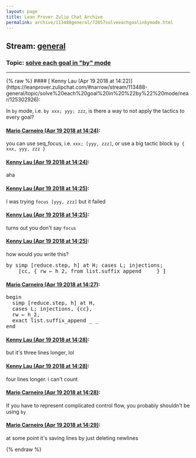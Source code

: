 ```yaml
---
layout: page
title: Lean Prover Zulip Chat Archive 
permalink: archive/113488general/72857solveeachgoalinbymode.html
---
```


## Stream: [general](https://leanprover-community.github.io/archive/113488general/index.html)
### Topic: [solve each goal in "by" mode](https://leanprover-community.github.io/archive/113488general/72857solveeachgoalinbymode.html)

---

<base href="https://leanprover.zulipchat.com">
{% raw %}
#### [ Kenny Lau (Apr 19 2018 at 14:22)](https://leanprover.zulipchat.com/#narrow/stream/113488-general/topic/solve%20each%20goal%20in%20%22by%22%20mode/near/125302926):
<p>In <code>by</code> mode, i.e. <code>by xxx; yyy; zzz</code>, is there a way to not apply the tactics to every goal?</p>

#### [ Mario Carneiro (Apr 19 2018 at 14:24)](https://leanprover.zulipchat.com/#narrow/stream/113488-general/topic/solve%20each%20goal%20in%20%22by%22%20mode/near/125302994):
<p>you can use seq_focus, i.e. <code>xxx; [yyy, zzz]</code>, or use a big tactic block <code>by { xxx, yyy, zzz }</code></p>

#### [ Kenny Lau (Apr 19 2018 at 14:24)](https://leanprover.zulipchat.com/#narrow/stream/113488-general/topic/solve%20each%20goal%20in%20%22by%22%20mode/near/125302996):
<p>aha</p>

#### [ Kenny Lau (Apr 19 2018 at 14:25)](https://leanprover.zulipchat.com/#narrow/stream/113488-general/topic/solve%20each%20goal%20in%20%22by%22%20mode/near/125302998):
<p>I was trying <code>focus [yyy, zzz]</code> but it failed</p>

#### [ Kenny Lau (Apr 19 2018 at 14:25)](https://leanprover.zulipchat.com/#narrow/stream/113488-general/topic/solve%20each%20goal%20in%20%22by%22%20mode/near/125303002):
<p>turns out you don't say <code>focus</code></p>

#### [ Kenny Lau (Apr 19 2018 at 14:25)](https://leanprover.zulipchat.com/#narrow/stream/113488-general/topic/solve%20each%20goal%20in%20%22by%22%20mode/near/125303011):
<p>how would you write this?</p>
<div class="codehilite"><pre><span></span>by simp [reduce.step, h] at H; cases L; injections;
    [cc, { rw ← h_2, from list.suffix_append _ _ } ]
</pre></div>

#### [ Mario Carneiro (Apr 19 2018 at 14:27)](https://leanprover.zulipchat.com/#narrow/stream/113488-general/topic/solve%20each%20goal%20in%20%22by%22%20mode/near/125303082):
<div class="codehilite"><pre><span></span>begin
  simp [reduce.step, h] at H,
  cases L; injections, {cc},
  rw ← h_2,
  exact list.suffix_append _ _
end
</pre></div>

#### [ Kenny Lau (Apr 19 2018 at 14:28)](https://leanprover.zulipchat.com/#narrow/stream/113488-general/topic/solve%20each%20goal%20in%20%22by%22%20mode/near/125303125):
<p>but it's three lines longer, lol</p>

#### [ Kenny Lau (Apr 19 2018 at 14:28)](https://leanprover.zulipchat.com/#narrow/stream/113488-general/topic/solve%20each%20goal%20in%20%22by%22%20mode/near/125303133):
<p>four lines longer. i can't count</p>

#### [ Mario Carneiro (Apr 19 2018 at 14:28)](https://leanprover.zulipchat.com/#narrow/stream/113488-general/topic/solve%20each%20goal%20in%20%22by%22%20mode/near/125303142):
<p>If you have to represent complicated control flow, you probably shouldn't be using <code>by</code></p>

#### [ Mario Carneiro (Apr 19 2018 at 14:29)](https://leanprover.zulipchat.com/#narrow/stream/113488-general/topic/solve%20each%20goal%20in%20%22by%22%20mode/near/125303150):
<p>at some point it's saving lines by just deleting newlines</p>


{% endraw %}

